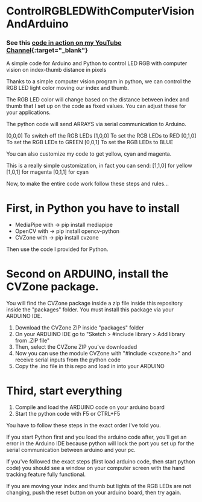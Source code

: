 # ControlRGBLEDWithComputerVisionAndArduino
### See this [code in action on my YouTube Channel](https://www.youtube.com/shorts/f3V4fJ6UyYo){:target="_blank"}

A simple code for Arduino and Python to control LED RGB with computer vision on index-thumb distance in pixels

Thanks to a simple computer vision program in python, we can control the RGB LED light color moving our index and thumb.

The RGB LED color will change based on the distance between index and thumb that I set up on the code as fixed values.
You can adjust these for your applications.

The python code will send ARRAYS via serial communication to Arduino.

[0,0,0] To switch off the RGB LEDs
[1,0,0] To set the RGB LEDs to RED
[0,1,0] To set the RGB LEDs to GREEN
[0,0,1] To set the RGB LEDs to BLUE

You can also customize my code to get yellow, cyan and magenta. 

This is a really simple customization, in fact you can send:
[1,1,0] for yellow
[1,0,1] for magenta
[0,1,1] for cyan

Now, to make the entire code work follow these steps and rules...

# First, in Python you have to install
- MediaPipe with -> pip install mediapipe
- OpenCV with -> pip install opencv-python
- CVZone with -> pip install cvzone

Then use the code I provided for Python.

# Second on ARDUINO, install the CVZone package.
You will find the CVZone package inside a zip file inside this repository inside the "packages" folder.
You must install this package via your ARDUINO IDE.

1) Download the CVZone ZIP inside "packages" folder
2) On your ARDUINO IDE go to "Sketch > #include library > Add library from .ZIP file"
3) Then, select the CVZone ZIP you've downloaded
4) Now you can use the module CVZone with "#include <cvzone.h>" and receive serial inputs from the python code
5) Copy the .ino file in this repo and load in into your ARDUINO

# Third, start everything
1) Compile and load the ARDUINO code on your arduino board
2) Start the python code with F5 or CTRL+F5

You have to follow these steps in the exact order I've told you.

If you start Python first and you load the arduino code after, you'll get an error in the Arduino IDE because python will lock
the port you set up for the serial communication between arduino and your pc.

If you've followed the exact steps (first load arduino code, then start python code) you should see a window on your computer screen with the
hand tracking feature fully functional.

If you are moving your index and thumb but lights of the RGB LEDs are not changing, push the reset button on your arduino board, then try again.
